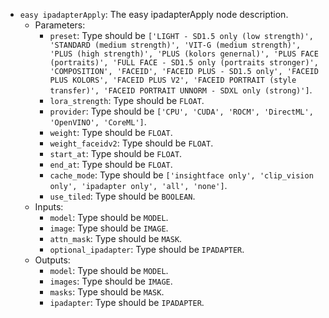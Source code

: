 - `easy ipadapterApply`: The easy ipadapterApply node description.
    - Parameters:
        - `preset`: Type should be `['LIGHT - SD1.5 only (low strength)', 'STANDARD (medium strength)', 'VIT-G (medium strength)', 'PLUS (high strength)', 'PLUS (kolors genernal)', 'PLUS FACE (portraits)', 'FULL FACE - SD1.5 only (portraits stronger)', 'COMPOSITION', 'FACEID', 'FACEID PLUS - SD1.5 only', 'FACEID PLUS KOLORS', 'FACEID PLUS V2', 'FACEID PORTRAIT (style transfer)', 'FACEID PORTRAIT UNNORM - SDXL only (strong)']`.
        - `lora_strength`: Type should be `FLOAT`.
        - `provider`: Type should be `['CPU', 'CUDA', 'ROCM', 'DirectML', 'OpenVINO', 'CoreML']`.
        - `weight`: Type should be `FLOAT`.
        - `weight_faceidv2`: Type should be `FLOAT`.
        - `start_at`: Type should be `FLOAT`.
        - `end_at`: Type should be `FLOAT`.
        - `cache_mode`: Type should be `['insightface only', 'clip_vision only', 'ipadapter only', 'all', 'none']`.
        - `use_tiled`: Type should be `BOOLEAN`.
    - Inputs:
        - `model`: Type should be `MODEL`.
        - `image`: Type should be `IMAGE`.
        - `attn_mask`: Type should be `MASK`.
        - `optional_ipadapter`: Type should be `IPADAPTER`.
    - Outputs:
        - `model`: Type should be `MODEL`.
        - `images`: Type should be `IMAGE`.
        - `masks`: Type should be `MASK`.
        - `ipadapter`: Type should be `IPADAPTER`.
